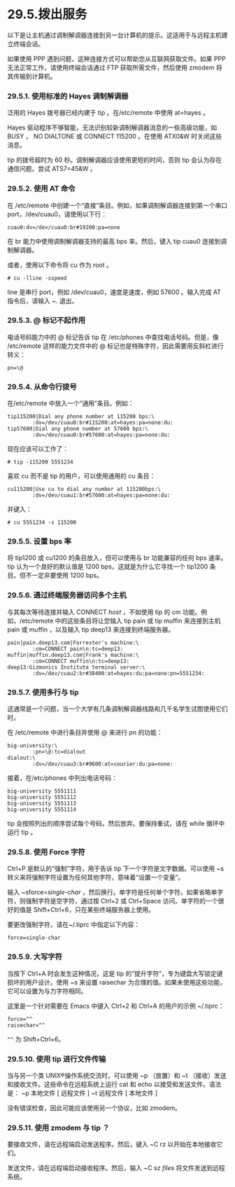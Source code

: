 # 29.5.拨出服务

以下是让主机通过调制解调器连接到另一台计算机的提示。这适用于与远程主机建立终端会话。

如果使用 PPP 遇到问题，这种连接方式可以帮助您从互联网获取文件。如果 PPP 无法正常工作，请使用终端会话通过 FTP 获取所需文件，然后使用 zmodem 将其传输到计算机。

### 29.5.1. 使用标准的 Hayes 调制解调器

泛用的 Hayes 拨号器已经内建于 tip 。在/etc/remote 中使用 at=hayes 。

Hayes 驱动程序不够智能，无法识别较新调制解调器消息的一些高级功能，如 BUSY ， NO DIALTONE 或 CONNECT 115200 。在使用 ATX0&W 时关闭这些消息。

tip 的拨号超时为 60 秒。调制解调器应该使用更短的时间，否则 tip 会认为存在通信问题。尝试 ATS7=45&W 。

### 29.5.2. 使用 AT 命令

在 /etc/remote 中创建一个“直接”条目。例如，如果调制解调器连接到第一个串口 port，/dev/cuau0，请使用以下行：

```
cuau0:dv=/dev/cuau0:br#19200:pa=none
```

在 br 能力中使用调制解调器支持的最高 bps 率。然后，键入 tip cuau0 连接到调制解调器。

或者，使用以下命令将 cu 作为 root 。

```
# cu -lline -sspeed
```

line 是串行 port，例如 /dev/cuau0，速度是速度，例如 57600 。输入完成 AT 指令后，请输入 ~. 退出。

### 29.5.3. @ 标记不起作用

电话号码能力中的 @ 标记告诉 tip 在 /etc/phones 中查找电话号码。但是，像 /etc/remote 这样的能力文件中的 @ 标记也是特殊字符，因此需要用反斜杠进行转义：

```
pn=\@
```

### 29.5.4. 从命令行拨号

在/etc/remote 中放入一个“通用”条目。例如：

```
tip115200|Dial any phone number at 115200 bps:\
        :dv=/dev/cuau0:br#115200:at=hayes:pa=none:du:
tip57600|Dial any phone number at 57600 bps:\
        :dv=/dev/cuau0:br#57600:at=hayes:pa=none:du:
```

现在应该可以工作了：

```
# tip -115200 5551234
```

喜欢 cu 而不是 tip 的用户，可以使用通用的 cu 条目：

```
cu115200|Use cu to dial any number at 115200bps:\
        :dv=/dev/cuau1:br#57600:at=hayes:pa=none:du:
```

 并键入：

```
# cu 5551234 -s 115200
```

### 29.5.5. 设置 bps 率

将 tip1200 或 cu1200 的条目放入，但可以使用与 br 功能兼容的任何 bps 速率。 tip 认为一个良好的默认值是 1200 bps，这就是为什么它寻找一个 tip1200 条目。但不一定非要使用 1200 bps。

### 29.5.6. 通过终端服务器访问多个主机

与其每次等待连接并输入 CONNECT<span> </span><em>host</em> ，不如使用 tip 的 cm 功能。例如，/etc/remote 中的这些条目将让您输入 tip pain 或 tip muffin 来连接到主机 pain 或 muffin ，以及输入 tip deep13 来连接到终端服务器。

```
pain|pain.deep13.com|Forrester's machine:\
        :cm=CONNECT pain\n:tc=deep13:
muffin|muffin.deep13.com|Frank's machine:\
        :cm=CONNECT muffin\n:tc=deep13:
deep13:Gizmonics Institute terminal server:\
        :dv=/dev/cuau2:br#38400:at=hayes:du:pa=none:pn=5551234:
```

### 29.5.7. 使用多行与 tip

这通常是一个问题，当一个大学有几条调制解调器线路和几千名学生试图使用它们时。

在 /etc/remote 中进行条目并使用 @ 来进行 pn 的功能：

```
big-university:\
        :pn=\@:tc=dialout
dialout:\
        :dv=/dev/cuau3:br#9600:at=courier:du:pa=none:
```

接着，在/etc/phones 中列出电话号码：

```
big-university 5551111
big-university 5551112
big-university 5551113
big-university 5551114
```

tip 会按照列出的顺序尝试每个号码，然后放弃。要保持重试，请在 while 循环中运行 tip 。

### 29.5.8. 使用 Force 字符

Ctrl+P 是默认的“强制”字符，用于告诉 tip 下一个字符是文字数据。可以使用 ~s 转义来将强制字符设置为任何其他字符，意味着“设置一个变量”。

输入 ~sforce=<em>single-char</em> ，然后换行。单字符是任何单个字符。如果省略单字符，则强制字符是空字符，通过按 Ctrl+2 或 Ctrl+Space 访问。单字符的一个很好的值是 Shift+Ctrl+6，只在某些终端服务器上使用。

要更改强制字符，请在~/.tiprc 中指定以下内容：

```
force=single-char
```

### 29.5.9. 大写字符

当按下 Ctrl+A 时会发生这种情况，这是 tip 的“提升字符”，专为键盘大写锁定键损坏的用户设计。使用 ~s 来设置 raisechar 为合理的值。如果未使用这些功能，它可以设置为与力字符相同。

这里是一个针对需要在 Emacs 中键入 Ctrl+2 和 Ctrl+A 的用户的示例 ~/.tiprc：

```
force=^^
raisechar=^^
```

`^^` 为 Shift+Ctrl+6。

### 29.5.10. 使用 tip 进行文件传输

当与另一个类 UNIX®操作系统交流时，可以使用 ~p （放置）和 ~t （接收）发送和接收文件。这些命令在远程系统上运行 cat 和 echo 以接受和发送文件。语法是： ~p 本地文件 [ 远程文件 ] ~t 远程文件 [ 本地文件 ]

没有错误检查，因此可能应该使用另一个协议，比如 zmodem。

### 29.5.11. 使用 zmodem 与 tip ？

要接收文件，请在远程端启动发送程序。然后，键入 ~C rz 以开始在本地接收它们。

发送文件，请在远程端启动接收程序。然后，输入 ~C sz<span> </span><em>files</em> 将文件发送到远程系统。
